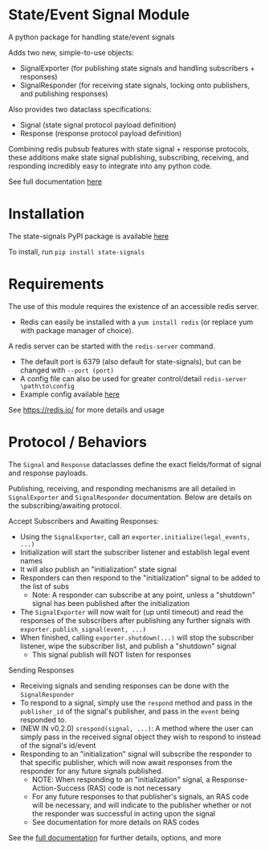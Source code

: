 # State/Event Signal Module
A python package for handling state/event signals

Adds two new, simple-to-use objects:
 - SignalExporter      (for publishing state signals and handling subscribers + responses)
 - SignalResponder     (for receiving state signals, locking onto publishers, and publishing responses)

Also provides two dataclass specifications:
 - Signal              (state signal protocol payload definition)
 - Response            (response protocol payload definition)

Combining redis pubsub features with state signal + response protocols, 
these additions make state signal publishing, subscribing, receiving, 
and responding incredibly easy to integrate into any python code.

See full documentation [here](https://distributed-system-analysis.github.io/state-signals/)

# Installation
The state-signals PyPI package is available [here](https://pypi.org/project/state-signals)

To install, run `pip install state-signals`

# Requirements
The use of this module requires the existence of an accessible redis server.
 - Redis can easily be installed with a `yum install redis` (or replace yum with package manager of choice).

A redis server can be started with the `redis-server` command.
 - The default port is 6379 (also default for state-signals), but can be changed with `--port (port)`
 - A config file can also be used for greater control/detail `redis-server \path\to\config`
 - Example config available [here](https://download.redis.io/redis-stable/redis.conf)

See https://redis.io/ for more details and usage

# Protocol / Behaviors

The `Signal` and `Response` dataclasses define the exact fields/format of signal and response payloads.

Publishing, receiving, and responding mechanisms are all detailed in `SignalExporter` and `SignalResponder` documentation. Below are details on the subscribing/awaiting protocol.

Accept Subscribers and Awaiting Responses:
 - Using the `SignalExporter`, call an `exporter.initialize(legal_events, ...)`
 - Initialization will start the subscriber listener and establish legal event names
 - It will also publish an "initialization" state signal
 - Responders can then respond to the "initialization" signal to be added to the list of subs
    - Note: A responder can subscribe at any point, unless a "shutdown" signal has been published after the initialization
 - The `SignalExporter` will now wait for (up until timeout) and read the responses of the subscribers after publishing any further signals with `exporter.publish_signal(event, ...)`
 - When finished, calling `exporter.shutdown(...)` will stop the subscriber listener, wipe the subscriber list, and publish a "shutdown" signal
    - This signal publish will NOT listen for responses

Sending Responses
 - Receiving signals and sending responses can be done with the `SignalResponder`
 - To respond to a signal, simply use the `respond` method and pass in the `publisher_id` of the signal's publisher, and pass in the `event` being responded to.
 - (NEW IN v0.2.0) `srespond(signal, ...)`: A method where the user can simply pass in the received signal object they wish to respond to instead of the signal's id/event
 - Responding to an "initialization" signal will subscribe the responder to that specific publisher, which will now await responses from the responder for any future signals published.
    - NOTE: When responding to an "initialization" signal, a Response-Action-Success (RAS) code is not necessary
    - For any future responses to that publisher's signals, an RAS code will be necessary, and will indicate to the publisher whether or not the responder was successful in acting upon the signal
    - See documentation for more details on RAS codes

See the [full documentation](https://distributed-system-analysis.github.io/state-signals/) for further details, options, and more